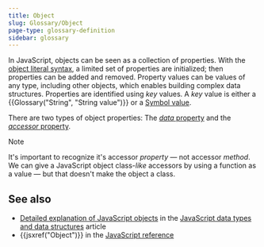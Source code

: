 ```yaml
---
title: Object
slug: Glossary/Object
page-type: glossary-definition
sidebar: glossary
---
```


In JavaScript, objects can be seen as a collection of properties. With the [object literal syntax](/en-US/docs/Web/JavaScript/Guide/Grammar_and_types#object_literals), a limited set of properties are initialized; then properties can be added and removed. Property values can be values of any type, including other objects, which enables building complex data structures. Properties are identified using _key_ values. A _key_ value is either a {{Glossary("String", "String value")}} or a [Symbol value](/en-US/docs/Web/JavaScript/Reference/Global_Objects/Symbol).

There are two types of object properties: The [_data_ property](/en-US/docs/Web/JavaScript/Guide/Data_structures#data_property) and the [_accessor_ property](/en-US/docs/Web/JavaScript/Guide/Data_structures#accessor_property).

> [!NOTE]
> It's important to recognize it's accessor _property_ — not accessor _method_. We can give a JavaScript object class-_like_ accessors by using a function as a value — but that doesn't make the object a class.

## See also

- [Detailed explanation of JavaScript objects](/en-US/docs/Web/JavaScript/Guide/Data_structures#objects) in the [JavaScript data types and data structures](/en-US/docs/Web/JavaScript/Guide/Data_structures) article
- {{jsxref("Object")}} in the [JavaScript reference](/en-US/docs/Web/JavaScript/Reference)
